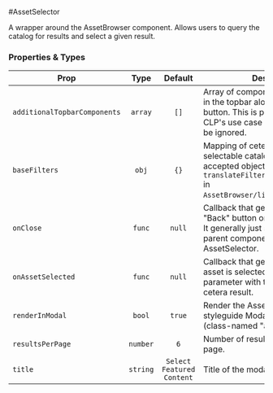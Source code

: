 #AssetSelector

A wrapper around the AssetBrowser component. Allows users to query the catalog for results and select a given result.

### Properties & Types

Prop | Type | Default | Description
--- | :---: | :---: | ---
`additionalTopbarComponents` | `array` | `[]` | Array of components to be rendered in the topbar alongside the "Back" button. This is pretty specific to CLP's use case and can most likely be ignored.
`baseFilters` | `obj` | `{}` | Mapping of cetera filters for the selectable catalog results. For the accepted object keys, see `translateFiltersToQueryParameters` in `AssetBrowser/lib/helpers/cetera.js`.
`onClose` | `func` | `null` | Callback that gets called when the "Back" button or escape key are hit. It generally just sets state on the parent component to not show the AssetSelector.
`onAssetSelected` | `func` | `null` | Callback that gets called when an asset is selected. It is passed a parameter with the selected asset's cetera result.
`renderInModal` | `bool` | `true` | Render the AssetSelector inside a styleguide Modal or inside a div (class-named "asset-selector").
`resultsPerPage` | `number` | `6` | Number of results displayed per page.
`title` | `string` | `Select Featured Content` | Title of the modal.
